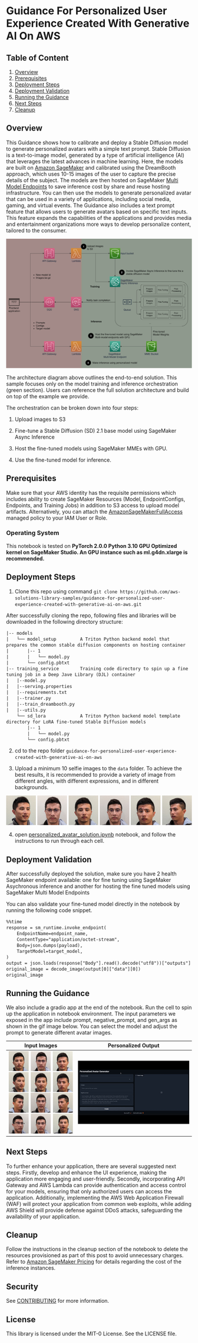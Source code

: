 # Guidance For Personalized User Experience Created With Generative AI On AWS


## Table of Content

1. [Overview](#overview)
2. [Prerequisites](#prerequisites)
3. [Deployment Steps](#deployment-steps)
4. [Deployment Validation](#deployment-validation)
5. [Running the Guidance](#running-the-guidance)
6. [Next Steps](#next-steps)
7. [Cleanup](#cleanup)

## Overview

This Guidance shows how to calibrate and deploy a Stable Diffusion model to generate personalized avatars with a simple text prompt. Stable Diffusion is a text-to-image model, generated by a type of artificial intelligence (AI) that leverages the latest advances in machine learning. Here, the models are built on [Amazon SageMaker](https://docs.aws.amazon.com/sagemaker/latest/dg/whatis.html) and calibrated using the DreamBooth approach, which uses 10-15 images of the user to capture the precise details of the subject. The models are then hosted on SageMaker [Multi Model Endpoints](https://docs.aws.amazon.com/sagemaker/latest/dg/multi-model-endpoints.html) to save inference cost by share and reuse hosting infrastructure. You can then use the models to generate personalized avatar that can be used in a variety of applications, including social media, gaming, and virtual events.  The Guidance also includes a text prompt feature that allows users to generate avatars based on specific text inputs. This feature expands the capabilities of the applications and provides media and entertainment organizations more ways to develop personalize content, tailored to the consumer.

![solution architecture](statics/solution_architecture.png)

The architecture diagram above outlines the end-to-end solution. This sample focuses only on the model training and inference orchestration (green section). Users can reference the full solution architecture and build on top of the example we provide. 

The orchestration can be broken down into four steps:

1. Upload images to S3

2. Fine-tune a Stable Diffusion (SD) 2.1 base model using SageMaker Async Inference

3. Host the fine-tuned models using SageMaker MMEs with GPU.

4. Use the fine-tuned model for inference.


## Prerequisites
Make sure that your AWS identity has the requisite permissions which includes ability to create SageMaker Resources (Model, EndpointConfigs, Endpoints, and Training Jobs) in addition to S3 access to upload model artifacts. Alternatively, you can attach the [AmazonSageMakerFullAccess](https://docs.aws.amazon.com/sagemaker/latest/dg/security-iam-awsmanpol.html#security-iam-awsmanpol-AmazonSageMakerFullAccess) managed policy to your IAM User or Role.

### Operating System

This notebook is tested on **PyTorch 2.0.0 Python 3.10 GPU Optimized kernel on SageMaker Studio. An GPU instance such as ml.g4dn.xlarge is recommended.**


## Deployment Steps

1. Clone this repo using command ```git clone https://github.com/aws-solutions-library-samples/guidance-for-personalized-user-experience-created-with-generative-ai-on-aws.git```

After successfully cloning the repo, following files and libraries will be downloaded in the following directory structure:

```
|-- models
|   └── model_setup         A Triton Python backend model that prepares the common stable diffusion components on hosting container
|       |-- 1
|       |   └── model.py
|       └── config.pbtxt
|-- training_service        Training code directory to spin up a fine tuning job in a Deep Jave Library (DJL) container
|   |--model.py
|   |--serving.properties
|   |--requirements.txt
|   |--trainer.py
|   |--train_dreambooth.py
|   |--utils.py
    └── sd_lora             A Triton Python backend model template directory for LoRA fine-tuned Stable Diffusion models
        |-- 1
        |   └── model.py
        └── config.pbtxt
```     

2. cd to the repo folder ```guidance-for-personalized-user-experience-created-with-generative-ai-on-aws```

3. Upload a minimum 10 selfie images to the `data` folder. To achieve the best results, it is recommended to provide a variety of image from different angles, with different expressions, and in different backgrounds.

![Input Sample Pictures](statics/input_examples.jpg)

4. open [personalized_avatar_solution.ipynb](personalized_avatar_solution.ipynb) notebook, and follow the instructions to run through each cell. 


## Deployment Validation

After successfully deployed the solution, make sure you have 2 health SageMaker endpoint available: one for fine tuning using SageMaker Asychronous inference and another for hosting the fine tuned models using SageMaker Multi Model Endpoints

You can also validate your fine-tuned model directly in the notebook by running the following code snippet.

```
%%time
response = sm_runtime.invoke_endpoint(
    EndpointName=endpoint_name,
    ContentType="application/octet-stream",
    Body=json.dumps(payload),
    TargetModel=target_model,
)
output = json.loads(response["Body"].read().decode("utf8"))["outputs"]
original_image = decode_image(output[0]["data"][0])
original_image
```

## Running the Guidance

We also include a gradio app at the end of the notebook. Run the cell to spin up the application in notebook environment. The input parameters we exposed in the app include prompt, negative_prompt, and gen_args as shown in the gif image below. You can select the model and adjust the prompt to generate different avatar images.

Input Images          |  Personalized Output
:-------------------------:|:-------------------------:
![Inputs](statics/demo_inputs.jpg)  |  ![DEMO OUPUT](statics/avatar.gif)


## Next Steps

To further enhance your application, there are several suggested next steps. Firstly, develop and enhance the UI experience, making the application more engaging and user-friendly. Secondly, incorporating API Gateway and AWS Lambda can provide authentication and access control for your models, ensuring that only authorized users can access the application. Additionally, implementing the AWS Web Application Firewall (WAF) will protect your application from common web exploits, while adding AWS Shield will provide defense against DDoS attacks, safeguarding the availability of your application.

## Cleanup

Follow the instructions in the cleanup section of the notebook to delete the resources provisioned as part of this post to avoid unnecessary charges. Refer to [Amazon SageMaker Pricing](https://aws.amazon.com/sagemaker/pricing/) for details regarding the cost of the inference instances.


## Security

See [CONTRIBUTING](CONTRIBUTING.md#security-issue-notifications) for more information.

## License

This library is licensed under the MIT-0 License. See the LICENSE file.
